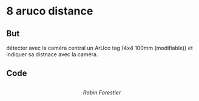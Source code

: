 # 8 aruco distance

## But

détecter avec la caméra central un ArUco tag (4x4 100mm (modifiable)) et indiquer sa distnace avec la caméra.

## Code

<h2> </h2>

<div align="center">
    <i>Robin Forestier</i>
</div>
